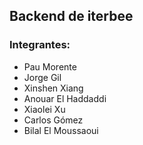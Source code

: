 ## Backend de iterbee 

### Integrantes:
 - Pau Morente 
 - Jorge Gil 
 - Xinshen Xiang 
 - Anouar El Haddaddi
 - Xiaolei Xu
 - Carlos Gómez
 - Bilal El Moussaoui



<!--
**iterbee/iterbee** is a ✨ _special_ ✨ repository because its `README.md` (this file) appears on your GitHub profile.

Here are some ideas to get you started:

- 🔭 I’m currently working on ...
- 🌱 I’m currently learning ...
- 👯 I’m looking to collaborate on ...
- 🤔 I’m looking for help with ...
- 💬 Ask me about ...
- 📫 How to reach me: ...
- 😄 Pronouns: ...
- ⚡ Fun fact: ...
-->
